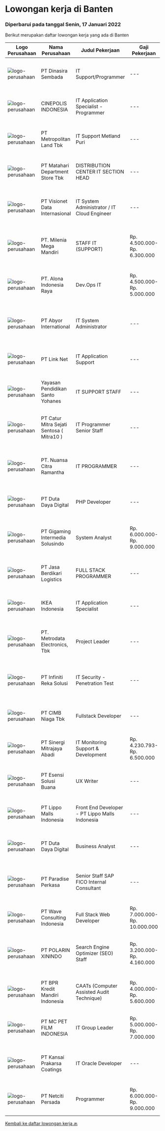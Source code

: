 
  # Lowongan kerja di Banten

  ### Diperbarui pada tanggal Senin, 17 Januari 2022

  Berikut merupakan daftar lowongan kerja yang ada di Banten

  |Logo Perusahaan | Nama Perusahaan | Judul Pekerjaan | Gaji Pekerjaan | Lokasi | Deskripsi | Tanggal diunggah | Pranala |
  | -------------- | --------------- | --------------- | --------- | --------- | -------------- | ------- | ----------- |
  |![logo-perusahaan](https://image-service-cdn.seek.com.au/a65ab1dbfdfda66c5dd5ea080f6a0b8f294d583b/ee4dce1061f3f616224767ad58cb2fc751b8d2dc)|PT Dinasira Sembada|IT Support/Programmer|---|Tangerang|Job Requirements: Candidate must possess at least Bachelor's Degree S1/ or S2 Master's Degree preferably in Engineering (Computer/Telecommunication),...|Sabtu, 15 Januari 2022|https://www.jobstreet.co.id/id/job/it-support-programmer-3757307?token=0~1a77ee27-817a-4115-9a87-a763e268fe73&sectionRank=1&jobId=jobstreet-id-job-3757307|
|![logo-perusahaan](https://image-service-cdn.seek.com.au/c92d0eceaabfe5b0c86a286a5124d6759ef3c099/ee4dce1061f3f616224767ad58cb2fc751b8d2dc)|CINEPOLIS INDONESIA|IT Application Specialist - Programmer|---|Banten|Job Description :Responsible for the IT application (include program development process) to ensure the operational stability of the appication system...|Minggu, 16 Januari 2022|https://www.jobstreet.co.id/id/job/it-application-specialist-programmer-3746362?token=0~1a77ee27-817a-4115-9a87-a763e268fe73&sectionRank=2&jobId=jobstreet-id-job-3746362|
|![logo-perusahaan](https://image-service-cdn.seek.com.au/969c6723cb4bf66b7ff3a2f7a7234c1b4adcd774/ee4dce1061f3f616224767ad58cb2fc751b8d2dc)|PT Metropolitan Land Tbk|IT Support Metland Puri|---|Banten|Responsibilities: Monitoring and maintaining computer systems and networks. Installing and configuring computer hardware, software, systems, networks,...|Sabtu, 15 Januari 2022|https://www.jobstreet.co.id/id/job/it-support-metland-puri-3757167?token=0~1a77ee27-817a-4115-9a87-a763e268fe73&sectionRank=3&jobId=jobstreet-id-job-3757167|
|![logo-perusahaan](https://image-service-cdn.seek.com.au/62966460fa0b64bdd86b12be44ac76eff6d5c882/ee4dce1061f3f616224767ad58cb2fc751b8d2dc)|PT Matahari Department Store Tbk|DISTRIBUTION CENTER IT SECTION HEAD|---|Tangerang|RESPONSIBILITIES: Maintaining operational of Application and Data Integration. Data maintaining, analyzing and reporting for Operational of the...|Minggu, 16 Januari 2022|https://www.jobstreet.co.id/id/job/distribution-center-it-section-head-3757380?token=0~1a77ee27-817a-4115-9a87-a763e268fe73&sectionRank=4&jobId=jobstreet-id-job-3757380|
|![logo-perusahaan](https://image-service-cdn.seek.com.au/7f00c3c4cf081180aeede06da509ec826da9430b/ee4dce1061f3f616224767ad58cb2fc751b8d2dc)|PT Visionet Data Internasional|IT System Administrator / IT Cloud Engineer|---|Tangerang|Requirements: Diploma or bachelor degree in Computer Science, Engineering or Information Technology or a related field preferred Minimum 3 year...|Minggu, 16 Januari 2022|https://www.jobstreet.co.id/id/job/it-system-administrator-it-cloud-engineer-3747272?token=0~1a77ee27-817a-4115-9a87-a763e268fe73&sectionRank=5&jobId=jobstreet-id-job-3747272|
|![logo-perusahaan](https://image-service-cdn.seek.com.au/922d78970aa2853cd96b20352aa0939307d05968/ee4dce1061f3f616224767ad58cb2fc751b8d2dc)|PT. Milenia Mega Mandiri|STAFF IT (SUPPORT)|Rp. 4.500.000-Rp. 6.300.000|Cikupa|Deskripsi Pekerjaan Menanganni Trouble Shooting, Software , hardware, server Menangani tugas-tugas IT secara umum Persyaratan: Usia Minimal 27tahun...|Jumat, 14 Januari 2022|https://www.jobstreet.co.id/id/job/staff-it-support-3756074?token=0~1a77ee27-817a-4115-9a87-a763e268fe73&sectionRank=6&jobId=jobstreet-id-job-3756074|
|![logo-perusahaan](https://image-service-cdn.seek.com.au/b33d0b413611d72eda315d4cf0acdb29d755537b/ee4dce1061f3f616224767ad58cb2fc751b8d2dc)|PT. Alona Indonesia Raya|Dev.Ops  IT|Rp. 4.500.000-Rp. 5.000.000|Tangerang|Memiliki pengalaman menggunakan VPS. Memiliki pengalaman maintenance server dengan menggunakan NGINX, PHP &amp; MySQL minimal 1 tahun. Memiliki...|Sabtu, 15 Januari 2022|https://www.jobstreet.co.id/id/job/dev-ops-it-3744622?token=0~1a77ee27-817a-4115-9a87-a763e268fe73&sectionRank=7&jobId=jobstreet-id-job-3744622|
|![logo-perusahaan](https://image-service-cdn.seek.com.au/f5a26d6046d19d6d82dd3c2e9579185a7427c7f1/ee4dce1061f3f616224767ad58cb2fc751b8d2dc)|PT Abyor International|IT System Administrator|---|Tangerang|NTT DATA Business Solution Development Program - 2021 for Junior Professional SAP Consultant:  SAP BASIS (System Administrator) PT Abyor International...|Sabtu, 15 Januari 2022|https://www.jobstreet.co.id/id/job/it-system-administrator-3745843?token=0~1a77ee27-817a-4115-9a87-a763e268fe73&sectionRank=8&jobId=jobstreet-id-job-3745843|
|![logo-perusahaan](https://image-service-cdn.seek.com.au/641f84b4e1f639f1547cc07f9d8016bcb6803b32/ee4dce1061f3f616224767ad58cb2fc751b8d2dc)|PT Link Net|IT Application Support|---|Banten|At least Diploma from Information Technology / System; Minimal 2 years experiences in IT Application or System; Having passion in IT System Hardware /...|Jumat, 14 Januari 2022|https://www.jobstreet.co.id/id/job/it-application-support-3755901?token=0~1a77ee27-817a-4115-9a87-a763e268fe73&sectionRank=9&jobId=jobstreet-id-job-3755901|
|![logo-perusahaan](https://image-service-cdn.seek.com.au/f6909641edf5584032a239bee0ef0321845247e3/ee4dce1061f3f616224767ad58cb2fc751b8d2dc)|Yayasan Pendidikan Santo Yohanes|IT SUPPORT STAFF|---|Tangerang|IT Support is responsible to investigate and resolve support cases quickly and effectively. The key focus is to improve the client experience, working...|Kamis, 13 Januari 2022|https://www.jobstreet.co.id/id/job/it-support-staff-3754958?token=0~1a77ee27-817a-4115-9a87-a763e268fe73&sectionRank=10&jobId=jobstreet-id-job-3754958|
|![logo-perusahaan](https://image-service-cdn.seek.com.au/061d1c87d834317cd58004916159f8726e39b2c9/ee4dce1061f3f616224767ad58cb2fc751b8d2dc)|PT Catur Mitra Sejati Sentosa ( Mitra10 )|IT Programmer Senior Staff|---|Tangerang|Candidate must possess at least Bachelor's Degree/Post Graduate Degree in Computer Science/Information Technology or equivalent. At least 2 Year(s) of...|Sabtu, 15 Januari 2022|https://www.jobstreet.co.id/id/job/it-programmer-senior-staff-3745373?token=0~1a77ee27-817a-4115-9a87-a763e268fe73&sectionRank=11&jobId=jobstreet-id-job-3745373|
|![logo-perusahaan](https://image-service-cdn.seek.com.au/a877247070d46db1d65d21596203f928f55e475a/ee4dce1061f3f616224767ad58cb2fc751b8d2dc)|PT. Nuansa Citra Ramantha|IT PROGRAMMER|---|Tangerang|PT. Nuansa Citra Ramantha adalah perusahaan IT Nasional yang berfokus pada layanan IT Consulting, IT Audit dan System Integrator, yang sudah...|Jumat, 14 Januari 2022|https://www.jobstreet.co.id/id/job/it-programmer-3742792?token=0~1a77ee27-817a-4115-9a87-a763e268fe73&sectionRank=12&jobId=jobstreet-id-job-3742792|
|![logo-perusahaan](https://image-service-cdn.seek.com.au/37f4b10d9e280f6584590c1587ef913ae87be15d/ee4dce1061f3f616224767ad58cb2fc751b8d2dc)|PT Duta Daya Digital|PHP Developer|---|Tangerang|Crewdible is an Indonesia-based Startup company, focusing on online fulfillment services. Since 2017, Crewdible has provided multi-channel fulfillment...|Sabtu, 15 Januari 2022|https://www.jobstreet.co.id/id/job/php-developer-3738469?token=0~1a77ee27-817a-4115-9a87-a763e268fe73&sectionRank=13&jobId=jobstreet-id-job-3738469|
|![logo-perusahaan](https://image-service-cdn.seek.com.au/c1e8139d77ba4e4e2e62d16ad068df4c60f1ec26/ee4dce1061f3f616224767ad58cb2fc751b8d2dc)|PT Gigaming Intermedia Solusindo|System Analyst|Rp. 6.000.000-Rp. 9.000.000|Tangerang|Job Requirements: Candidate must possess at least Bachelor's Degree in Computer Science/Information Technology or equivalent.  At least 3 Year(s) of...|Sabtu, 15 Januari 2022|https://www.jobstreet.co.id/id/job/system-analyst-3745160?token=0~1a77ee27-817a-4115-9a87-a763e268fe73&sectionRank=14&jobId=jobstreet-id-job-3745160|
|![logo-perusahaan](https://image-service-cdn.seek.com.au/a0efaeda02f95ba3f91577fdcc41475b3119f241/ee4dce1061f3f616224767ad58cb2fc751b8d2dc)|PT Jasa Berdikari Logistics|FULL STACK PROGRAMMER|---|Tangerang|Kualifikasi Dasar untuk semua posisi yang ditawarkan :•   Sehat jasmani dan rohani•   Mampu bekerja sama dalam sebuah tim kerja dengan...|Minggu, 16 Januari 2022|https://www.jobstreet.co.id/id/job/full-stack-programmer-3746851?token=0~1a77ee27-817a-4115-9a87-a763e268fe73&sectionRank=15&jobId=jobstreet-id-job-3746851|
|![logo-perusahaan](https://image-service-cdn.seek.com.au/d3c09a4e814c3782a945d151d295d63c20cd5376/ee4dce1061f3f616224767ad58cb2fc751b8d2dc)|IKEA Indonesia|IT Application Specialist|---|Tangerang|Take your career in any direction. With so many different roles across the world, you can choose where you want to go. Take your career to all kinds...|Jumat, 14 Januari 2022|https://www.jobstreet.co.id/id/job/it-application-specialist-3756770?token=0~1a77ee27-817a-4115-9a87-a763e268fe73&sectionRank=16&jobId=jobstreet-id-job-3756770|
|![logo-perusahaan](https://image-service-cdn.seek.com.au/0d75518309b56a3cff39daa569b0ba02cc7a22f2/ee4dce1061f3f616224767ad58cb2fc751b8d2dc)|PT. Metrodata Electronics, Tbk|Project Leader|---|Tangerang|Hi! We're hiring for IT Team Leader/ Project Leader!Qualifications: Experienced in handle Managed services project at least 5 years Ability to manage...|Senin, 17 Januari 2022|https://www.jobstreet.co.id/id/job/project-leader-3757536?token=0~1a77ee27-817a-4115-9a87-a763e268fe73&sectionRank=17&jobId=jobstreet-id-job-3757536|
|![logo-perusahaan](https://image-service-cdn.seek.com.au/0abb5781b454d4726c24cebcf20fe2940f34a7c4/ee4dce1061f3f616224767ad58cb2fc751b8d2dc)|PT Infiniti Reka Solusi|IT Security - Penetration Test|---|Tangerang|Job Description: Conduct security assessments such as penetration tests and vulnerability assessments. Perform Whitebox/Graybox testing of Web/Mobile...|Sabtu, 15 Januari 2022|https://www.jobstreet.co.id/id/job/it-security-penetration-test-3744706?token=0~1a77ee27-817a-4115-9a87-a763e268fe73&sectionRank=18&jobId=jobstreet-id-job-3744706|
|![logo-perusahaan](https://image-service-cdn.seek.com.au/2c6f6f12cb15b08239744ca7630b97fee07e84ce/ee4dce1061f3f616224767ad58cb2fc751b8d2dc)|PT CIMB Niaga Tbk|Fullstack Developer|---|Tangerang|Job Description: Create new program and modification as required by business unit Prepare system solution on root cause as preventive action Create...|Minggu, 16 Januari 2022|https://www.jobstreet.co.id/id/job/fullstack-developer-3746138?token=0~1a77ee27-817a-4115-9a87-a763e268fe73&sectionRank=19&jobId=jobstreet-id-job-3746138|
|![logo-perusahaan](https://image-service-cdn.seek.com.au/0c74eda6d08ccae2f0c520cf5a2e16059a54b2f8/ee4dce1061f3f616224767ad58cb2fc751b8d2dc)|PT Sinergi Mitrajaya Abadi|IT Monitoring Support & Development|Rp. 4.230.793-Rp. 6.500.000|Tangerang|Klient kami adalah salah satu perusahaan terkenal di industri perbankan di indonesia sedang mencari posisi sebagai  IT Monitoring Support &amp;...|Rabu, 12 Januari 2022|https://www.jobstreet.co.id/id/job/it-monitoring-support-development-3753760?token=0~1a77ee27-817a-4115-9a87-a763e268fe73&sectionRank=20&jobId=jobstreet-id-job-3753760|
|![logo-perusahaan](https://image-service-cdn.seek.com.au/19866fdb3ecde1a6d7b113fc0d24cc05b03f8447/ee4dce1061f3f616224767ad58cb2fc751b8d2dc)|PT Esensi Solusi Buana|UX Writer|---|Tangerang|About the role:Create a copywriting strategy that makes it easy for users to interact with Food &amp; Beverages-based application products.What you’ll...|Sabtu, 15 Januari 2022|https://www.jobstreet.co.id/id/job/ux-writer-3745227?token=0~1a77ee27-817a-4115-9a87-a763e268fe73&sectionRank=21&jobId=jobstreet-id-job-3745227|
|![logo-perusahaan](https://image-service-cdn.seek.com.au/58b572149212cc87eaf655a468c6066bc3f0c081/ee4dce1061f3f616224767ad58cb2fc751b8d2dc)|PT Lippo Malls Indonesia|Front End Developer - PT Lippo Malls Indonesia|---|Tangerang|Job Description: Use markup languages like HTML to create user-friendly web pages Maintain and improve website Collaborate with back end developers...|Minggu, 16 Januari 2022|https://www.jobstreet.co.id/id/job/front-end-developer-pt-lippo-malls-indonesia-3747608?token=0~1a77ee27-817a-4115-9a87-a763e268fe73&sectionRank=22&jobId=jobstreet-id-job-3747608|
|![logo-perusahaan](https://image-service-cdn.seek.com.au/37f4b10d9e280f6584590c1587ef913ae87be15d/ee4dce1061f3f616224767ad58cb2fc751b8d2dc)|PT Duta Daya Digital|Business Analyst|---|Tangerang|Crewdible is an Indonesia-based Startup company, focusing on online fulfillment services. Since 2017, Crewdible has provided multi-channel fulfillment...|Sabtu, 15 Januari 2022|https://www.jobstreet.co.id/id/job/business-analyst-3744597?token=0~1a77ee27-817a-4115-9a87-a763e268fe73&sectionRank=23&jobId=jobstreet-id-job-3744597|
|![logo-perusahaan](https://image-service-cdn.seek.com.au/3b0f34eab3440598edd1d18d11f05cc7743bcc1d/ee4dce1061f3f616224767ad58cb2fc751b8d2dc)|PT Paradise Perkasa|Senior Staff SAP FICO Internal Consultant|---|Tangerang|Tugas dan Tanggung Jawab: Bertanggung jawab dalam support system SAP Modul FICO dan integrasi dengan modul SAP lainnya. Memastikan system SAP Modul...|Minggu, 16 Januari 2022|https://www.jobstreet.co.id/id/job/senior-staff-sap-fico-internal-consultant-3746446?token=0~1a77ee27-817a-4115-9a87-a763e268fe73&sectionRank=24&jobId=jobstreet-id-job-3746446|
|![logo-perusahaan](https://image-service-cdn.seek.com.au/d2e13c1755cfcfdfcb7b7635f1ecbc768f39f325/ee4dce1061f3f616224767ad58cb2fc751b8d2dc)|PT Wave Consulting Indonesia|Full Stack Web Developer|Rp. 7.000.000-Rp. 10.000.000|Tangerang|We are looking for an experienced Full Stack Developer to help us keep growing. The responsibilities include building and upgrading our...|Sabtu, 15 Januari 2022|https://www.jobstreet.co.id/id/job/full-stack-web-developer-3744729?token=0~1a77ee27-817a-4115-9a87-a763e268fe73&sectionRank=25&jobId=jobstreet-id-job-3744729|
|![logo-perusahaan](https://image-service-cdn.seek.com.au/0ef519aa10d169b730b136fa6917ca35a09e7b7b/ee4dce1061f3f616224767ad58cb2fc751b8d2dc)|PT POLARIN XININDO|Search Engine Optimizer (SEO) Staff|Rp. 3.200.000-Rp. 4.160.000|Tangerang|HALLO ...!!! Hanya bagi kamu yang suka tantangan, Bertanggung Jawab, Kreatif dan Komunikatif serta bisa bekerja sama dalam satu SUPER TEAM !! COME AND...|Jumat, 14 Januari 2022|https://www.jobstreet.co.id/id/job/search-engine-optimizer-seo-staff-3744002?token=0~1a77ee27-817a-4115-9a87-a763e268fe73&sectionRank=26&jobId=jobstreet-id-job-3744002|
|![logo-perusahaan](https://image-service-cdn.seek.com.au/30bb5999850e50e9e01c4292216b6bbcae3f21e3/ee4dce1061f3f616224767ad58cb2fc751b8d2dc)|PT BPR Kredit Mandiri Indonesia|CAATs (Computer Assisted Audit Technique)|Rp. 4.000.000-Rp. 5.600.000|Tangerang|S1 Komputer (Menguasai dengan baik programming dan penggunaan audit software, seperti MY SQL dan WEB) Lulusan SI Banking / Audit / IT Programming /...|Jumat, 14 Januari 2022|https://www.jobstreet.co.id/id/job/caats-computer-assisted-audit-technique-3742946?token=0~1a77ee27-817a-4115-9a87-a763e268fe73&sectionRank=27&jobId=jobstreet-id-job-3742946|
|![logo-perusahaan](https://us.123rf.com/450wm/pavelstasevich/pavelstasevich1811/pavelstasevich181101027/112815900-stock-vector-no-image-available-icon-flat-vector.jpg?ver=6)|PT MC PET FILM INDONESIA|IT Group Leader|Rp. 5.000.000-Rp. 7.000.000|Cilegon|Requirements: Candidate must possess at least Diploma Degree in Computer Science/Information Technology or equivalent. Required language(s): English...|Rabu, 12 Januari 2022|https://www.jobstreet.co.id/id/job/it-group-leader-3753108?token=0~1a77ee27-817a-4115-9a87-a763e268fe73&sectionRank=28&jobId=jobstreet-id-job-3753108|
|![logo-perusahaan](https://image-service-cdn.seek.com.au/6dd09f7a20af2ed984ea2c2cf63cfabecc728ad5/ee4dce1061f3f616224767ad58cb2fc751b8d2dc)|PT Kansai Prakarsa Coatings|IT Oracle Developer|---|Tangerang|IT ORACLE DEVELOPER - PT KANSAI PRAKARSA COATINGSTangerang (Banten) Task &amp; Responsibilities : Researching, designing, implementing, and managing...|Jumat, 14 Januari 2022|https://www.jobstreet.co.id/id/job/it-oracle-developer-3743570?token=0~1a77ee27-817a-4115-9a87-a763e268fe73&sectionRank=29&jobId=jobstreet-id-job-3743570|
|![logo-perusahaan](https://image-service-cdn.seek.com.au/0520325b0b6b8ee114c74e751173acf661fd1afe/ee4dce1061f3f616224767ad58cb2fc751b8d2dc)|PT Netciti Persada|Programmer|Rp. 6.000.000-Rp. 9.000.000|Tangerang|Requirements :1.	Candidate must possessat leat Bachelor Degree from Reputable University from IT or Computer Science, or Information System with GPA...|Jumat, 14 Januari 2022|https://www.jobstreet.co.id/id/job/programmer-3756333?token=0~1a77ee27-817a-4115-9a87-a763e268fe73&sectionRank=30&jobId=jobstreet-id-job-3756333|


  [Kembali ke daftar lowongan kerja 🔙](../README.md#daftar-lowongan-kerja)
  